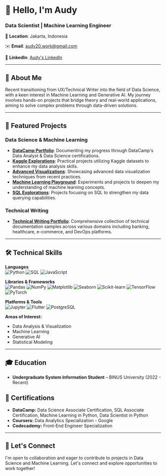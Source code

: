 # 👋 Hello, I'm Audy

### Data Scientist | Machine Learning Engineer
 
📍 **Location**: Jakarta, Indonesia  

✉️ **Email**: [audy20.work@gmail.com](mailto:audy20.work@gmail.com) 

💼 **LinkedIn**: [Audy's LinkedIn](https://linkedin.com/in/audyml)  

---

## 🧠 About Me

Recent transitioning from UX/Technical Writer into the field of Data Science, with a keen interest in Machine Learning and Generative AI.
My journey involves hands-on projects that bridge theory and real-world applications, aiming to solve complex problems through data-driven solutions.

---

## 🚀 Featured Projects

### Data Science & Machine Learning
- [**DataCamp Portfolio**](https://github.com/audy21/datacamp): Documenting my progress through DataCamp's Data Analyst & Data Science certifications.
- [**Kaggle Explorations**](https://github.com/audy21/kaggle): Practical projects utilizing Kaggle datasets to enhance my data analysis skills.
- [**Advanced Visualizations**](https://github.com/audy21/data-exploratory-portfolio): Showcasing advanced data visualization techniques from recent practices.
- [**Machine Learning Playground**](https://github.com/audy21/machine-learning-exploratory): Experiments and projects to deepen my understanding of machine learning concepts.
- [**SQL Explorations**](https://github.com/audy21/sql-exploratory): Projects focusing on SQL to strengthen my data querying capabilities.

### Technical Writing
- [**Technical Writing Portfolio**](https://github.com/audy21/technicalwriter-exploratory): Comprehensive collection of technical documentation samples across various domains including banking, healthcare, e-commerce, and DevOps platforms.

---

## 🛠️ Technical Skills

**Languages**  
![Python](https://img.shields.io/badge/Python-3776AB?style=for-the-badge&logo=python&logoColor=white)
![SQL](https://img.shields.io/badge/SQL-336791?style=for-the-badge&logo=postgresql&logoColor=white)
![JavaScript](https://img.shields.io/badge/JavaScript-F7DF1E?style=for-the-badge&logo=javascript&logoColor=black)

**Libraries & Frameworks**  
![Pandas](https://img.shields.io/badge/Pandas-150458?style=for-the-badge&logo=pandas&logoColor=white)
![NumPy](https://img.shields.io/badge/NumPy-013243?style=for-the-badge&logo=numpy&logoColor=white)
![Matplotlib](https://img.shields.io/badge/Matplotlib-0064a5?style=for-the-badge&logo=matplotlib&logoColor=white)
![Seaborn](https://img.shields.io/badge/Seaborn-43B02A?style=for-the-badge&logo=python&logoColor=white)
![Scikit-learn](https://img.shields.io/badge/Scikit--learn-F7931E?style=for-the-badge&logo=scikit-learn&logoColor=white)
![TensorFlow](https://img.shields.io/badge/TensorFlow-FF6F00?style=for-the-badge&logo=tensorflow&logoColor=white)
![PyTorch](https://img.shields.io/badge/PyTorch-EE4C2C?style=for-the-badge&logo=pytorch&logoColor=white)

**Platforms & Tools**  
![Jupyter](https://img.shields.io/badge/Jupyter-F37626?style=for-the-badge&logo=jupyter&logoColor=white)
![Flutter](https://img.shields.io/badge/Flutter-02569B?style=for-the-badge&logo=flutter&logoColor=white)
![PostgreSQL](https://img.shields.io/badge/PostgreSQL-336791?style=for-the-badge&logo=postgresql&logoColor=white)


**Areas of Interest:**  
- Data Analysis & Visualization  
- Machine Learning  
- Generative AI  
- Statistical Modeling

---

## 🎓 Education

- **Undergraduate System Information Student** – BINUS University (2022 - Recent)

## 📜 Certifications

- **DataCamp:** Data Science Associate Certification, SQL Associate Certification, Machine Learning in Python, Data Scientist in Python
- **Coursera:** Data Analytics Specialization - Google
- **Codecademy:** Front-End Engineer Specialization

---

## 🤝 Let's Connect

I'm open to collaboration and eager to contribute to projects in Data Science and Machine Learning. Let's connect and explore opportunities to work together!
